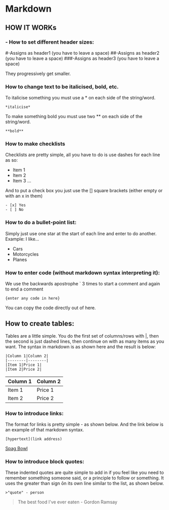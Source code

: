 # Markdown

## HOW IT WORKs


### - How to set different header sizes:
#-Assigns as header1 (you have to leave a space)
##-Assigns as header2 (you have to leave a space)
###-Assigns as header3 (you have to leave a space)

They progressively get smaller.

### How to change text to be italicised, bold, etc.
To italicise something you must use a * on each side of the string/word. 
```
*italicise*
```

To make something bold you must use two ** on each side of the string/word.
```
**bold**
```

### How to make checklists
Checklists are pretty simple, all you have to do is use dashes for each line as so:
- Item 1
- Item 2
- Item 3
...

And to put a check box you just use the [] square brackets (either empty or with an x in them)
```
- [x] Yes
- [ ] No
```
### How to do a bullet-point list:
Simply just use one star at the start of each line and enter to do another.
Example: I like...
* Cars
* Motorcycles
* Planes

### How to enter code (without markdown syntax interpreting it):
We use the backwards apostrophe ` 3 times to start a comment and again to end a comment
```
{enter any code in here}
```
You can copy the code directly out of here.

## How to create tables:
Tables are a little simple. You do the first set of columns/rows with |, then the second is just dashed lines, then continue on with as many items as you want.
The syntax in markdown is as shown here and the result is below:
```
|Column 1|Column 2|
|--------|--------|
|Item 1|Price 1|
|Item 2|Price 2|
```
|Column 1|Column 2|
|--------|--------|
|Item 1|Price 1|
|Item 2|Price 2|

### How to introduce links:
The format for links is pretty simple - as shown below. And the link below is an example of that markdown syntax.
```
[hypertext](link address)
```
[Spag Bowl](https://img.taste.com.au/08JXm1Z3/taste/2016/11/aussie-spag-bol-101671-1.jpeg)

### How to introduce block quotes:
These indented quotes are quite simple to add in if you feel like you need to remember something someone said, or a principle to follow or something. It uses the greater than sign ōn its own line similar to the list, as shown below.
```
>"quote" - person
```
> The best food I've ever eaten - Gordon Ramsay